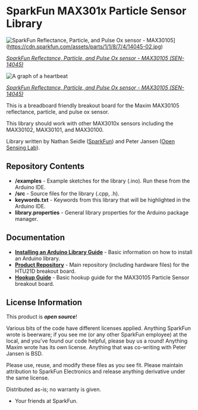 SparkFun MAX301x Particle Sensor Library
===========================================================

![SparkFun Reflectance, Particle, and Pulse Ox sensor - MAX30105](https://cdn.sparkfun.com/assets/parts/1/1/8/7/4/14045-02.jpg)](https://cdn.sparkfun.com/assets/parts/1/1/8/7/4/14045-02.jpg)  

[*SparkFun Reflectance, Particle, and Pulse Ox sensor - MAX30105 (SEN-14045)*](https://www.sparkfun.com/products/14045)

![A graph of a heartbeat](https://raw.githubusercontent.com/sparkfun/SparkFun_MAX3010x_Sensor_Library/master/extras/HeartBeat1.jpg)  

[*SparkFun Reflectance, Particle, and Pulse Ox sensor - MAX30105 (SEN-14045)*](https://www.sparkfun.com/products/14045)

This is a breadboard friendly breakout board for the Maxim MAX30105 reflectance, particle, and pulse ox sensor.

This library should work with other MAX3010x sensors including the MAX30102, MAX30101, and MAX30100. 

Library written by Nathan Seidle ([SparkFun](http://www.sparkfun.com)) and Peter Jansen ([Open Sensing Lab](https://github.com/opensensinglab)).

Repository Contents
-------------------

* **/examples** - Example sketches for the library (.ino). Run these from the Arduino IDE. 
* **/src** - Source files for the library (.cpp, .h).
* **keywords.txt** - Keywords from this library that will be highlighted in the Arduino IDE. 
* **library.properties** - General library properties for the Arduino package manager. 

Documentation
--------------

* **[Installing an Arduino Library Guide](https://learn.sparkfun.com/tutorials/installing-an-arduino-library)** - Basic information on how to install an Arduino library.
* **[Product Repository](https://github.com/sparkfun/HTU21D_Breakout)** - Main repository (including hardware files) for the HTU21D breakout board.
* **[Hookup Guide](https://learn.sparkfun.com/tutorials/max30105-particle-and-pulse-ox-sensor-hookup-guide)** - Basic hookup guide for the MAX30105 Particle Sensor breakout board.

License Information
-------------------

This product is _**open source**_! 

Various bits of the code have different licenses applied. Anything SparkFun wrote is beerware; if you see me (or any other SparkFun employee) at the local, and you've found our code helpful, please buy us a round! Anything Maxim wrote has its own license. Anything that was co-writing with Peter Jansen is BSD.

Please use, reuse, and modify these files as you see fit. Please maintain attribution to SparkFun Electronics and release anything derivative under the same license.

Distributed as-is; no warranty is given.

- Your friends at SparkFun.

